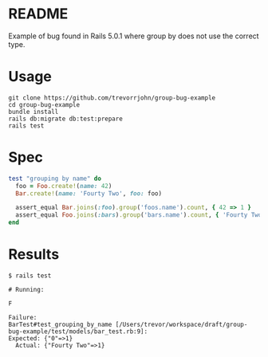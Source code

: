 # README

Example of bug found in Rails 5.0.1 where group by does not use the correct type.

# Usage

```
git clone https://github.com/trevorrjohn/group-bug-example
cd group-bug-example
bundle install
rails db:migrate db:test:prepare
rails test
```

# Spec

```ruby
test "grouping by name" do
  foo = Foo.create!(name: 42)
  Bar.create!(name: 'Fourty Two', foo: foo)

  assert_equal Bar.joins(:foo).group('foos.name').count, { 42 => 1 }
  assert_equal Foo.joins(:bars).group('bars.name').count, { 'Fourty Two' => 1 }
end
```

# Results

```
$ rails test

# Running:

F

Failure:
BarTest#test_grouping_by_name [/Users/trevor/workspace/draft/group-bug-example/test/models/bar_test.rb:9]:
Expected: {"0"=>1}
  Actual: {"Fourty Two"=>1}

```
